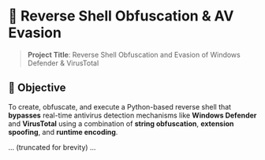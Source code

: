 # 🔐 Reverse Shell Obfuscation & AV Evasion

> **Project Title**: Reverse Shell Obfuscation and Evasion of Windows Defender & VirusTotal
  

## 🧠 Objective

To create, obfuscate, and execute a Python-based reverse shell that **bypasses** real-time antivirus detection mechanisms like **Windows Defender** and **VirusTotal** using a combination of **string obfuscation**, **extension spoofing**, and **runtime encoding**.

... (truncated for brevity) ...
